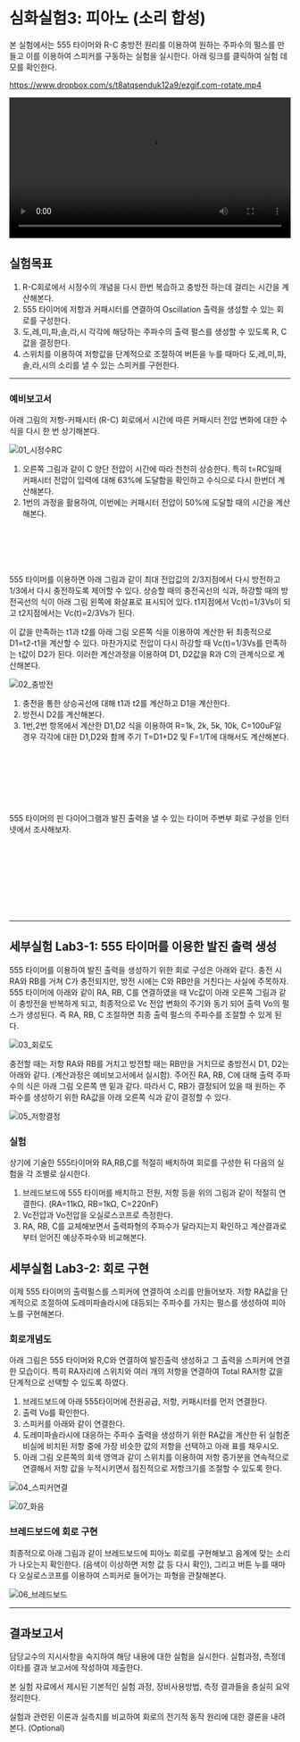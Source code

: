 
# 심화실험3: 피아노 (소리 합성)

본 실험에서는 555 타이머와 R-C 충방전 원리를 이용하여 원하는 주파수의 펄스를 만들고 이를 이용하여 스피커를 구동하는 실험을 실시한다. 아래 링크를 클릭하여 실험 데모를 확인한다.

https://www.dropbox.com/s/t8atqsenduk12a9/ezgif.com-rotate.mp4

<video width="100%" controls="true" poster="" >
<source src="https://www.dropbox.com/s/t8atqsenduk12a9/ezgif.com-rotate.mp4?raw=1" type="video/mp4" />
</video>

## 실험목표
1. R-C회로에서 시정수의 개념을 다시 한번 복습하고 충방전 하는데 걸리는 시간을 계산해본다.
2. 555 타이머에 저항과 커패시터를 연결하여 Oscillation 출력을 생성할 수 있는 회로를 구성한다.
3. 도,레,미,파,솔,라,시 각각에 해당하는 주파수의 출력 펄스를 생성할 수 있도록 R, C값을 결정한다.
4. 스위치를 이용하여 저항값을 단계적으로 조절하여 버튼을 누를 때마다 도,레,미,파,솔,라,시의 소리를 낼 수 있는 스피커를 구현한다.



-------------------------
### 예비보고서

아래 그림의 저항-커패시터 (R-C) 회로에서 시간에 따른 커패시터 전압 변화에 대한 수식을 다시 한 번 상기해본다. 

![01_시정수RC](./images/01.jpg 'R-C 직렬회로에서 시정수 개념')

1. 오른쪽 그림과 같이 C 양단 전압이 시간에 따라 천천히 상승한다. 특히 t=RC일때 커패시터 전압이 입력에 대해 63%에 도달함을 확인하고 수식으로 다시 한번더 계산해본다.
2. 1번의 과정을 활용하여, 이번에는 커패시터 전압이 50%에 도달할 때의 시간을 계산해본다.

```






```



555 타이머를 이용하면 아래 그림과 같이 최대 전압값의 2/3지점에서 다시 방전하고 1/3에서 다시 충전하도록 제어할 수 있다. 상승할 때의 충전곡선의 식과, 하강할 때의 방전곡선의 식이 아래 그림 왼쪽에 화살표로 표시되어 있다. t1지점에서 Vc(t)=1/3Vs이 되고 t2지점에서는 Vc(t)=2/3Vs가 된다. 

이 값을 만족하는 t1과 t2를 아래 그림 오른쪽 식을 이용하여 계산한 뒤 최종적으로 D1=t2-t1을 계산할 수 있다. 마찬가지로 전압이 다시 하강할 때 Vc(t)=1/3Vs를 만족하는 t값이 D2가 된다. 이러한 계산과정을 이용하여 D1, D2값을 R과 C의 관계식으로 계산해본다.

![02_충방전](./images/02.jpg '충방전 주기')

1. 충전을 통한 상승곡선에 대해 t1과 t2를 계산하고 D1을 계산한다.
2. 방전시 D2를 계산해본다.
3. 1번,2번 항목에서 계산한 D1,D2 식을 이용하여 R=1k, 2k, 5k, 10k, C=100uF일 경우 각각에 대한 D1,D2와 함께 주기 T=D1+D2 및 F=1/T에 대해서도 계산해본다.

```








```



555 타이머의 핀 다이어그램과 발진 출력을 낼 수 있는 타이머 주변부 회로 구성을 인터넷에서 조사해보자.

```










```



------


## 세부실험 Lab3-1: 555 타이머를 이용한 발진 출력 생성

555 타이머를 이용하여 발진 출력을 생성하기 위한 회로 구성은 아래와 같다. 충전 시 RA와 RB를 거쳐 C가 충전되지만, 방전 시에는 C와 RB만을 거친다는 사실에 주목하자. 555 타이머에 아래와 같이 RA, RB, C를 연결하였을 때 Vc값이 아래 오른쪽 그림과 같이 충방전을 반복하게 되고, 최종적으로 Vc 전압 변화의 주기와 동기 되어 출력 Vo의 펄스가 생성된다. 즉 RA, RB, C 조절하면 최종 출력 펄스의 주파수를 조절할 수 있게 된다.

![03_회로도](./images/03.jpg '555타이머를 이용한 발진출력 생성')





충전할 때는 저항 RA와 RB를 거치고 방전할 때는 RB만을 거치므로 충방전시 D1, D2는 아래와 같다. (계산과정은 예비보고서에서 실시함). 주어진 RA, RB, C에 대해 출력 주파수의 식은 아래 그림 오른쪽 맨 밑과 같다. 따라서 C, RB가 결정되어 있을 때 원하는 주파수를 생성하기 위한 RA값을 아래 오른쪽 식과 같이 결정할 수 있다.

![05_저항결정](./images/05.jpg '발진 주파수 조절위한 저항값 결정')



### 실험

상기에 기술한 555타이머와 RA,RB,C를 적절히 배치하여 회로를 구성한 뒤 다음의 실험을 각 조별로 실시한다.

1. 브레드보드에 555 타이머를 배치하고 전원, 저항 등을 위의 그림과 같이 적절히 연결한다. (RA=11kΩ, RB=1kΩ, C=220nF)
2. Vc전압과 Vo전압을 오실로스코프로 측정한다.
3. RA, RB, C를 교체해보면서 출력파형의 주파수가 달라지는지 확인하고 계산결과로부터 얻어진 예상주파수와 비교해본다.



## 세부실험 Lab3-2: 회로 구현

이제 555 타이머의 출력펄스를 스피커에 연결하여 소리를 만들어보자. 저항 RA값을 단계적으로 조절하여 도레미파솔라시에 대등되는 주파수를 가지는 펄스를 생성하여 피아노를 구현해본다.



### 회로개념도

아래 그림은 555 타이머와 R,C와 연결하여 발진출력 생성하고 그 출력을 스피커에 연결한 모습이다. 특히 RA자리에 스위치와 여러 개의 저항을 연결하여 Total RA저항 값을 단계적으로 선택할 수 있도록 하였다.

1. 브레드보드에 아래 555타이머에 전원공급, 저항, 커패시터를 먼저 연결한다.
2. 출력 Vo를 확인한다. 
3. 스피커를 아래와 같이 연결한다.
4. 도레미파솔라시에 대응하는 주파수 출력을 생성하기 위한 RA값을 계산한 뒤 실험준비실에 비치된 저항 중에 가장 비슷한 값의 저항을 선택하고 아래 표를 채우시오.
5. 아래 그림 오른쪽의 회색 영역과 같이 스위치를 이용하여 저항 증가분을 연속적으로 연결해서 저항 값을 누적시키면서 점진적으로 저항크기를 조절할 수 있도록 한다.

![04_스피커연결](./images/04.jpg '555타이머에 스피커 연결 및 저항값 조절위한 스위치 연결구조')

![07_화음](./images/07.jpg '음계에 대응하는 주파수 및 저항값 표')

### 브레드보드에 회로 구현

최종적으로 아래 그림과 같이 브레드보드에 피아노 회로를 구현해보고 음계에 맞는 소리가 나오는지 확인한다. (음색이 이상하면 저항 값 등 다시 확인), 그리고 버튼 누를 때마다 오실로스코프를 이용하여 스피커로 들어가는 파형을 관찰해본다.

![06_브레드보드](./images/06.jpg '전체 회로를 브레드보드에 구현')



---------------------------
## 결과보고서

담당교수의 지시사항을 숙지하여 해당 내용에 대한 실험을 실시한다. 실험과정, 측정데이타를 결과 보고서에 작성하여 제출한다.

본 실험 자료에서 제시된 기본적인 실험 과정, 장비사용방법, 측정 결과들을 충실히 요약 정리한다. 

실험과 관련된 이론과 실측치를 비교하여 회로의 전기적 동작 원리에 대한 결론을 내려본다. (Optional) 